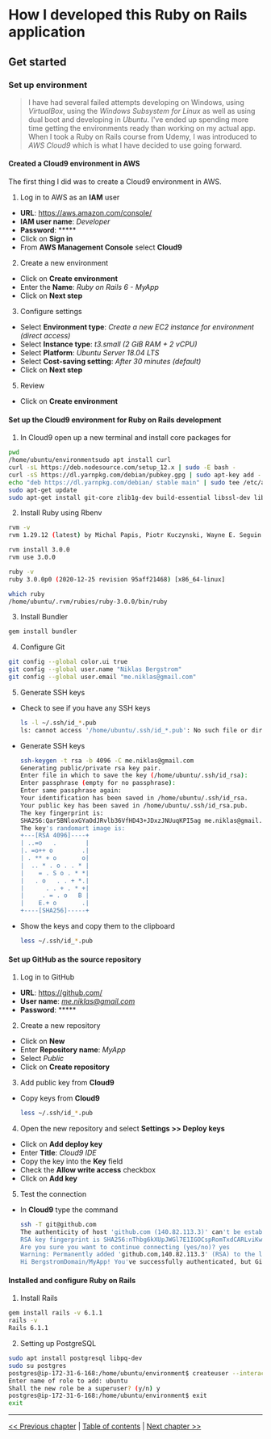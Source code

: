 # How I developed this Ruby on Rails application #


## Get started ##


### Set up environment ###
> I have had several failed attempts developing on Windows, using *VirtualBox*, using the *Windows Subsystem for Linux* as well as using dual boot and developing in *Ubuntu*. I've ended up spending more time getting the environments ready than working on my actual app. When I took a Ruby on Rails course from Udemy, I was introduced to *AWS Cloud9* which is what I have decided to use going forward.


#### Created a Cloud9 environment in AWS ####
The first thing I did was to create a Cloud9 environment in AWS. 

1. Log in to AWS as an __IAM__ user
  - __URL__: https://aws.amazon.com/console/
  - __IAM user name__: *Developer*
  - __Password__: *****
  - Click on __Sign in__
  - From __AWS Management Console__ select __Cloud9__
2. Create a new environment
  - Click on __Create environment__
  - Enter the __Name__: *Ruby on Rails 6 - MyApp*
  - Click on __Next step__
3. Configure settings
  - Select __Environment type__: *Create a new EC2 instance for environment (direct access)*
  - Select __Instance type__: *t3.small (2 GiB RAM + 2 vCPU)*
  - Select __Platform__: *Ubuntu Server 18.04 LTS*
  - Select __Cost-saving setting__: *After 30 minutes (default)*
  - Click on __Next step__
5. Review
  - Click on __Create environment__


#### Set up the Cloud9 environment for Ruby on Rails development  ####
1. In Cloud9 open up a new terminal and install core packages for
  ```bash
  pwd
  /home/ubuntu/environmentsudo apt install curl
  curl -sL https://deb.nodesource.com/setup_12.x | sudo -E bash -
  curl -sS https://dl.yarnpkg.com/debian/pubkey.gpg | sudo apt-key add -
  echo "deb https://dl.yarnpkg.com/debian/ stable main" | sudo tee /etc/apt/sources.list.d/yarn.list
  sudo apt-get update
  sudo apt-get install git-core zlib1g-dev build-essential libssl-dev libreadline-dev libyaml-dev libsqlite3-dev sqlite3 libxml2-dev libxslt1-dev libcurl4-openssl-dev software-properties-common libffi-dev nodejs yarn
  ```
2. Install Ruby using Rbenv
  ```bash
  rvm -v
  rvm 1.29.12 (latest) by Michal Papis, Piotr Kuczynski, Wayne E. Seguin [https://rvm.io]

  rvm install 3.0.0
  rvm use 3.0.0

  ruby -v
  ruby 3.0.0p0 (2020-12-25 revision 95aff21468) [x86_64-linux]

  which ruby
  /home/ubuntu/.rvm/rubies/ruby-3.0.0/bin/ruby
  ```
3. Install Bundler
  ```bash
  gem install bundler
  ```
4. Configure Git
  ```bash
  git config --global color.ui true
  git config --global user.name "Niklas Bergstrom"
  git config --global user.email "me.niklas@gmail.com"
  ```
5. Generate SSH keys
- Check to see if you have any SSH keys
  ```bash
  ls -l ~/.ssh/id_*.pub
  ls: cannot access '/home/ubuntu/.ssh/id_*.pub': No such file or directory
  ```
- Generate SSH keys
  ```bash
  ssh-keygen -t rsa -b 4096 -C me.niklas@gmail.com
  Generating public/private rsa key pair.
  Enter file in which to save the key (/home/ubuntu/.ssh/id_rsa):
  Enter passphrase (empty for no passphrase):
  Enter same passphrase again:
  Your identification has been saved in /home/ubuntu/.ssh/id_rsa.
  Your public key has been saved in /home/ubuntu/.ssh/id_rsa.pub.
  The key fingerprint is:
  SHA256:Qar5BNloxGYaOdJRvlb36VfHD43+JDxzJNUuqKPI5ag me.niklas@gmail.com
  The key's randomart image is:
  +---[RSA 4096]----+
  | ..=o   .        |
  |. =o++ o        .|
  | . ** + o       o|
  |  .. * . o . . * |
  |    = . S o . * *|
  |   . o   . . + *.|
  |      . . + . * +|
  |     . = . o   B |
  |    E.+ o       .|
  +----[SHA256]-----+
  ```
- Show the keys and copy them to the clipboard
  ```bash
  less ~/.ssh/id_*.pub
  ```


#### Set up GitHub as the source repository ####
1. Log in to GitHub
  - __URL__: https://github.com/
  - __User name__: *me.niklas@gmail.com*
  - __Password__: *****
2. Create a new repository
  - Click on __New__
  - Enter __Repository name__: *MyApp*
  - Select *Public*
  - Click on __Create repository__
3. Add public key from __Cloud9__
  - Copy keys from __Cloud9__
    ```bash
    less ~/.ssh/id_*.pub
    ```
4. Open the new repository and select __Settings >> Deploy keys__
  - Click on __Add deploy key__
  - Enter __Title__: *Cloud9 IDE*
  - Copy the key into the __Key__ field
  - Check the __Allow write access__ checkbox
  - Click on __Add key__
5. Test the connection
  - In __Cloud9__ type the command
    ```bash
    ssh -T git@github.com
    The authenticity of host 'github.com (140.82.113.3)' can't be established.
    RSA key fingerprint is SHA256:nThbg6kXUpJWGl7E1IGOCspRomTxdCARLviKw6E5SY8.
    Are you sure you want to continue connecting (yes/no)? yes
    Warning: Permanently added 'github.com,140.82.113.3' (RSA) to the list of known hosts.
    Hi BergstromDomain/MyApp! You've successfully authenticated, but GitHub does not provide shell access.
    ```

#### Installed and configure Ruby on Rails ####
1. Install Rails
  ```bash
  gem install rails -v 6.1.1
  rails -v
  Rails 6.1.1
  ```
2. Setting up PostgreSQL
  ```bash
  sudo apt install postgresql libpq-dev
  sudo su postgres
  postgres@ip-172-31-6-168:/home/ubuntu/environment$ createuser --interactive
  Enter name of role to add: ubuntu
  Shall the new role be a superuser? (y/n) y
  postgres@ip-172-31-6-168:/home/ubuntu/environment$ exit
  exit
  ```


----------
[<< Previous chapter](./1_0_get_started_toc.md) | [Table of contents](../how_i_developed_this_rails_application.md) | [Next chapter >>](./1_2_created_a_new_rails_application.md)
